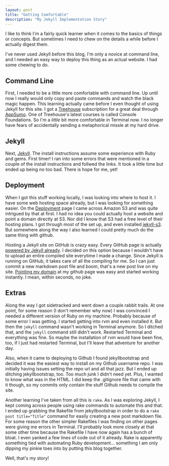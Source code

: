 ```yaml
---
layout: post
title: "Getting Comfortable"
description: "My Jekyll Implementation Story"
---
```

I like to think I'm a fairly quick learner when it comes to the basics of things or concepts. But sometimes I need to chew on the details a while before I actually digest them.

I've never used Jekyll before this blog, I'm only a novice at command line, and I needed an easy way to deploy this thing as an actual website. I had some chewing to do.

## Command Line ##
First, I needed to be a little more comfortable with command line. Up until now I really would only copy and paste commands and watch the black magic happen. This learning actually came before I even thought of using Jekyll for this site. I got a [Treehouse](http://referrals.trhou.se/keithwyland "Treehouse website") subscription for a great deal through [AppSumo](http://appsumo.com "AppSumo website"). One of Treehouse's latest courses is called Console Foundations. So I'm a *little* bit more comfortable in Terminal now. I no longer have fears of accidentally sending a metaphorical missle at my hard drive.

## Jekyll ##
Next, [Jekyll](https://github.com/mojombo/jekyll "Jekyll github repository"). The install instructions assume some experience with Ruby and gems. First timer! I ran into some errors that were mentioned in a couple of the install instructions and follwed the links. It took a little time but ended up being no too bad. There is hope for me, yet!

## Deployment ##
When I got this stuff working locally, I was looking into where to host it. I have some web hosting space already, but I was looking for something easier. On the [Deployment](https://github.com/mojombo/jekyll/wiki/Deployment "Jekyll deployment options") page I came across Amazon S3 and was quite intrigued by that at first. I had no idea you could actually host a website and point a domain directly at S3. Nor did I know that S3 had a free level of their hosting plans. I got through most of the set up, and even installed [jekyll-s3](https://github.com/laurilehmijoki/jekyll-s3 "jekyll-s3 github repo"). But somewhere along the way I also learned I could pretty much do the same thing with github. 

Hosting a Jekyll site on GitHub is crazy easy. Every GitHub page is actually [powered by Jekyll already](https://help.github.com/articles/using-jekyll-with-pages "Using Jekyll with Github Pages"). I decided on this option because I wouldn't have to upload an entire compiled site everytime I made a change. Since Jekyll is running on GitHub, it takes care of all the compiling for me. So I can just commit a new markdown post file and boom, that's a new post live on my site. [Pointing my domain](https://help.github.com/articles/setting-up-a-custom-domain-with-pages "Setting Up a Custom Domain with Github Pages") at my github page was easy and started working instantly. I mean, within seconds, no joke.

## Extras ##
Along the way I got sidetracked and went down a couple rabbit trails. At one point, for some reason (I don't remember why now) I was convinced I needed a different version of Ruby on my machine. Probably because of some error I was getting. I started getting into rvm and even installed it. But then the `jekyll` command wasn't working in Terminal anymore. So I ditched that, and the `jekyll` command still didn't work. Restarted Terminal and everything was fine. So maybe the installation of rvm would have been fine, too, if I just had restarted Terminal, but I'll leave that adventure for another day. 

Also, when it came to deploying to Github I found jekyllbootstrap and decided it was the easiest way to install on my Github username repo. I was initially having issues setting the repo url and all that jazz. But I ended up ditching jekyllbootstrap, too. Too much junk I didn't need yet. Plus, I wanted to know what was in the HTML. I did keep the .gitignore file that came with it though, so my commits only contain the stuff Github needs to compile the site.

Another learning I've taken from all this is `rake`. As I was exploring Jekyll, I kept coming across people using rake commands to automate this and that. I ended up grabbing the Rakefile from jekyllbootstrap in order to do a `rake post title="Title"` command for easily creating a new post markdown file. For some reason the other simpler Rakefiles I was finding on other pages were giving me errors in Terminal. I'll probably look more closely at that some other time because the Rakefile I have now again has a bunch of bloat. I even yanked a few lines of code out of it already. Rake is apparently something tied with automating Ruby development... something I am only dipping my pinkie toes into by putting this blog together.

Well, that's my story!
